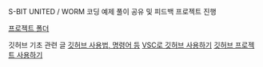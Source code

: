 S-BIT UNITED / WORM
코딩 예제 풀이 공유 및 피드백
프로젝트 진행

[프로젝트 폴더](/projects/)

깃허브 기초 관련 글
[깃허브 사용법, 명령어 등](https://devyihyun.tistory.com/30)
[VSC로 깃허브 사용하기](https://ossam5.tistory.com/169)
[깃허브 프로젝트 사용하기](https://musma.github.io/2023/08/03/github-projects.html#github-projects-%EB%B7%B0-%EC%B6%94%EA%B0%80)
